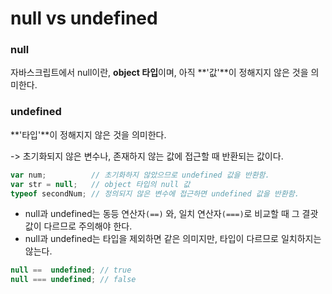 # null vs undefined

### null

자바스크립트에서 null이란, **object 타입**이며, 아직 **'값'**이 정해지지 않은 것을 의미한다.



### undefined

**'타입'**이 정해지지 않은 것을 의미한다.

-> 초기화되지 않은 변수나, 존재하지 않는 값에 접근할 때 반환되는 값이다.

~~~ javascript
var num;          // 초기화하지 않았으므로 undefined 값을 반환함.
var str = null;   // object 타입의 null 값
typeof secondNum; // 정의되지 않은 변수에 접근하면 undefined 값을 반환함.
~~~



- null과 undefined는 동등 연산자`(==)` 와, 일치 연산자`(===)`로 비교할 때 그 결괏값이 다르므로 주의해야 한다.
- null과 undefined는 타입을 제외하면 같은 의미지만, 타입이 다르므로 일치하지는 않는다.

~~~ javascript
null ==  undefined; // true
null === undefined; // false
~~~

